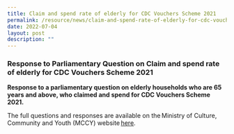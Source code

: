 ```yaml
---
title: Claim and spend rate of elderly for CDC Vouchers Scheme 2021
permalink: /resource/news/claim-and-spend-rate-of-elderly-for-cdc-vouchers-scheme-2021/
date: 2022-07-04
layout: post
description: ""
---
```

### Response to Parliamentary Question on Claim and spend rate of elderly for CDC Vouchers Scheme 2021

**Response to a parliamentary question on elderly households who are 65 years and above, who claimed and spend for CDC Vouchers Scheme 2021.**

The full questions and responses are available on the Ministry of Culture, Community and Youth (MCCY) website [here](https://www.mccy.gov.sg/about-us/news-and-resources/parliamentary-matters/2022/July/claim-and-spend-rate-of-elderly-for-cdc-vouchers-scheme-2021).